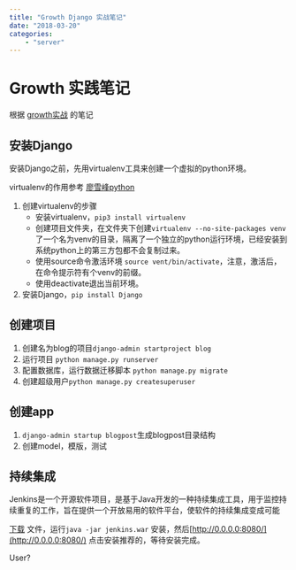 ```yaml
---
title: "Growth Django 实战笔记"
date: "2018-03-20"
categories: 
    - "server"
---
```




# Growth 实践笔记

根据 [growth实战](http://growth-in-action.phodal.com/#%E6%B5%8B%E8%AF%95) 的笔记

## 安装Django

安装Django之前，先用virtualenv工具来创建一个虚拟的python环境。

virtualenv的作用参考 [廖雪峰python](https://www.liaoxuefeng.com/wiki/0014316089557264a6b348958f449949df42a6d3a2e542c000/001432712108300322c61f256c74803b43bfd65c6f8d0d0000)

1. 创建virtualenv的步骤
   - 安装virtualenv，`pip3 install virtualenv`
   - 创建项目文件夹，在文件夹下创建`virtualenv --no-site-packages venv` 了一个名为venv的目录，隔离了一个独立的python运行环境，已经安装到系统python上的第三方包都不会复制过来。
   - 使用source命令激活环境 `source vent/bin/activate`，注意，激活后，在命令提示符有个venv的前缀。
   - 使用deactivate退出当前环境。
2. 安装Django，`pip install Django`



## 创建项目

1. 创建名为blog的项目`django-admin startproject blog`
2. 运行项目 `python manage.py runserver`
3. 配置数据库，运行数据迁移脚本 `python manage.py migrate`
4. 创建超级用户`python manage.py createsuperuser`

## 创建app

1. `django-admin startup blogpost`生成blogpost目录结构
2. 创建model，模版，测试

## 持续集成

Jenkins是一个开源软件项目，是基于Java开发的一种持续集成工具，用于监控持续重复的工作，旨在提供一个开放易用的软件平台，使软件的持续集成变成可能

[下载](https://jenkins.io/) 文件，运行`java -jar jenkins.war` 安装，然后[http://0.0.0.0:8080/](http://0.0.0.0:8080/)  点击安装推荐的，等待安装完成。



User?



